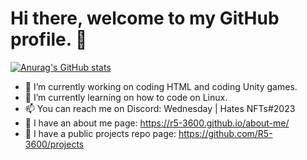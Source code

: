 # Hi there, welcome to my GitHub profile. 👋




[![Anurag's GitHub stats](https://github-readme-stats.vercel.app/api?username=R5-3600)](https://github.com/anuraghazra/github-readme-stats)




- 🔭 I’m currently working on coding HTML and coding Unity games.
- 🌱 I’m currently learning on how to code on Linux.
- 📫 You can reach me on Discord: Wednesday | Hates NFTs#2023
- 🔗 I have an about me page: https://r5-3600.github.io/about-me/
- 🔗 I have a public projects repo page: https://github.com/R5-3600/projects
